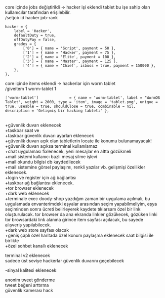 core içinde jobs değiştirildi -> hacker işi eklendi tablet bu işe sahip olan kullanıcılar tarafından erişilebilir.
<br/>
/setjob id hacker job-rank
<br/>

	hacker = {
		label = 'Hacker',
		defaultDuty = true,
		offDutyPay = false,
		grades = {
			['0'] = { name = 'Script', payment = 50 },
			['1'] = { name = 'Hacker', payment = 75 },
			['2'] = { name = 'Elite', payment = 100 },
			['3'] = { name = 'Master', payment = 125 },
			['4'] = { name = 'Chief', isboss = true, payment = 150000 },
		},
	},



core içinde items eklendi -> hackerlar için worm tablet
<br/>
/giveitem 1 worm-tablet 1
<br/>

    ['worm-tablet']              = { name = 'worm-tablet', label = 'WormOS Tablet', weight = 2000, type = 'item', image = 'tablet.png', unique = true, useable = true, shouldClose = true, combinable = nil, description = 'Gelişmiş bir hacking tableti' },


<br/>
+güvenlik duvarı eklenecek <br/>
+taskbar saat ve <br/>
+taskbar güvenlik duvarı ayarları eklenecek <br/>
+güvenlik duvarı açık olan tabletlerin locate ile konumu bulunamayacak! <br/>
+güvenlik duvarı açıksa terminal kullanılamaz <br/>
+chat uygulaması fixlenecek, yeni mesajlar en altta gözükmeli <br/>
+mail sistemi kullanıcı bazlı mesaj silme işlevi <br/>
+mail okundu bilgisi db kaydedilecek <br/>
+mail sistemine görsel paylaşımı, renkli yazılar vb. gelişmişi özellikler eklenecek. <br/>
+login ve register için ağ bağlantısı <br/>
+taskbar ağ bağlantısı eklenecek. <br/>
+tor browser eklenecek <br/>
+dark web eklenecek <br/>
+terminale exec doody-shop yazdığım zaman bir uygulama açılmalı, bu uygulamada envanterimdeki eşyalar arasından seçim yapabilmeliyim, eşya seçiminden sonra ücreti belirleyerek kaydete tıklarsam özel bir link oluşturulacak. tor browser da ana ekranda linkler gözükecek, gözüken linki tor browsardaki link alanına girince item sayfası açılacak, bu sayede alışveriş yapılabilecek. <br/>
+dark web store sayfası olacak <br/>
+geniş çaplı özel haritada özel konum paylaşma eklenecek saat bilgisi ile birlikte <br/>
+özel sohbet kanallı eklenecek <br/>

terminal v2 eklenecek <br/>
sadece üst seviye hackerlar güvenlik duvarını geçebilecek <br/>

-sinyal kalitesi eklenecek <br/>

anonim tweet gönderme <br/>
tweet beğeni arttırma <br/>
güvenlik kamerası hack  <br/>
